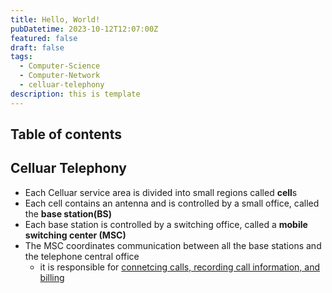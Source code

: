 ```yaml
---
title: Hello, World!
pubDatetime: 2023-10-12T12:07:00Z
featured: false
draft: false
tags:
  - Computer-Science
  - Computer-Network
  - celluar-telephony
description: this is template
---
```


## Table of contents

## Celluar Telephony

- Each Celluar service area is divided into small regions called **cell**s
- Each cell contains an antenna and is controlled by a small office, called the **base station(BS)**
- Each base station is controlled by a switching office, called a **mobile switching center (MSC)**
- The MSC coordinates communication between all the base stations and the telephone central office
  - it is responsible for <u>connetcing calls, recording call information, and billing</u>

